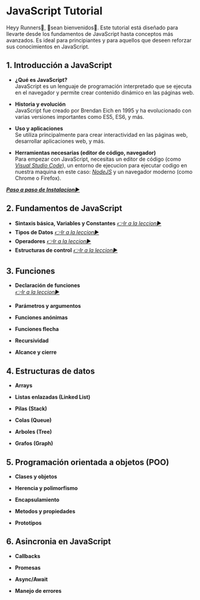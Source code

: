 
# JavaScript Tutorial

Heyy Runners🤖, 👋sean bienvenidos👋.
Este tutorial está diseñado para llevarte desde los fundamentos de JavaScript hasta conceptos más avanzados. Es ideal para principiantes y para aquellos que deseen reforzar sus conocimientos en JavaScript.

## 1. Introducción a JavaScript
- **¿Qué es JavaScript?**  
JavaScript es un lenguaje de programación interpretado que se ejecuta en el navegador y permite crear contenido dinámico en las páginas web.

- **Historia y evolución**  
JavaScript fue creado por Brendan Eich en 1995 y ha evolucionado con varias versiones importantes como ES5, ES6, y más.

- **Uso y aplicaciones**  
Se utiliza principalmente para crear interactividad en las páginas web, desarrollar aplicaciones web, y más.

- **Herramientas necesarias (editor de código, navegador)**  
Para empezar con JavaScript, necesitas un editor de código (como [*Visual Studio Code*](https://code.visualstudio.com)), un entorno de ejecucion para ejecutar codigo en nuestra maquina en este caso: [*NodeJS*](https://nodejs.org/en) y un navegador moderno (como Chrome o Firefox).


**[*Paso a paso de Instalacion▶️*](./docs/1-Instalacion.md)**


## 2. Fundamentos de JavaScript
- **Sintaxis básica, Variables y Constantes**
[*👉Ir a la leccion▶️*](./docs/2.1-FundamentosJS.md)
- **Tipos de Datos**
[*👉Ir a la leccion▶️*](./docs/2.2-TiposDatos.md)
- **Operadores**
[*👉Ir a la leccion▶️*](./docs/2.3-Operadores.md)
- **Estructuras de control**
[*👉Ir a la leccion▶️*](./docs/2.4-EstructurasControl.md)

## 3. Funciones
- **Declaración de funciones**  
[*👉Ir a la leccion▶️*](./docs/3.1-DeclaracionFunciones.md)

- **Parámetros y argumentos**  

- **Funciones anónimas**  

- **Funciones flecha**  

- **Recursividad**

- **Alcance y cierre**  

## 4. Estructuras de datos

- **Arrays**

- **Listas enlazadas (Linked List)**

- **Pilas (Stack)**

- **Colas (Queue)**

- **Arboles (Tree)**

- **Grafos (Graph)**

## 5. Programación orientada a objetos (POO)

- **Clases y objetos**

- **Herencia y polimorfismo**

- **Encapsulamiento**

- **Metodos y propiedades**

- **Prototipos**

## 6. Asincronia en JavaScript

- **Callbacks**

- **Promesas**

- **Async/Await**

- **Manejo de errores**
